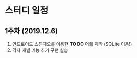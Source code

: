 # 스터디 일정



## 1주차 (2019.12.6)

1. 안드로이드 스튜디오를 이용한 **TO DO** 어플 제작 (SQLite 이용!)
2. 각자 개별 기능 추가 구현 실습

